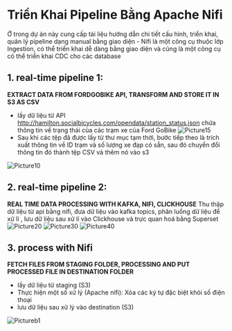 # **Triển Khai Pipeline Bằng Apache Nifi**
Ở trong dự án này cung cấp tài liệu hướng dẫn chi tiết cấu hình, triển khai, quản lý pipeline dạng manual bằng giao diện - Nifi là một công cụ thuộc lớp Ingestion, có thể triển khai dễ dàng bằng giao diện và cũng là một công cụ có thể triển khai CDC cho các database

## **1. real-time pipeline 1:**
**EXTRACT DATA FROM FORDGOBIKE API, TRANSFORM AND STORE IT IN S3 AS CSV**
  -	lấy dữ liệu từ API http://hamilton.socialbicycles.com/opendata/station_status.json chứa thông tin về trạng thái của các trạm xe của Ford GoBike
![Picture15](https://github.com/user-attachments/assets/d010b55d-f422-4ebe-a906-410fcf8a950d)
  - Sau khi các tệp đã được lấy từ thư mục tạm thời, bước tiếp theo là trích xuất thông tin về ID trạm và số lượng xe đạp có sẵn, sau đó chuyển đổi thông tin đó thành tệp CSV và thêm nó vào s3

![Picture10](https://github.com/user-attachments/assets/68d89ab2-e59b-496d-b322-89163468f8f1)

## **2. real-time pipeline 2:**
**REAL TIME DATA PROCESSING WITH KAFKA, NIFI, CLICKHOUSE**
Thu thập dữ liệu từ api bằng nifi, đưa dữ liệu vào kafka topics, phân luồng dữ liệu để xử lí , lưu dữ liệu sau xử lí vào Clickhouse và trực quan hoá bằng Superset
![Picture20](https://github.com/user-attachments/assets/5c4b3531-932b-4cac-8c4d-285830752a43)
![Picture30](https://github.com/user-attachments/assets/628b77f0-09a2-4e80-8733-8d8c7f4fa54c)
![Picture40](https://github.com/user-attachments/assets/682faee8-b648-4bb2-abe8-038905a7683d)


## **3. process with Nifi**
**FETCH FILES FROM STAGING FOLDER, PROCESSING AND PUT PROCESSED FILE IN DESTINATION FOLDER**
  - lấy dữ liệu từ staging (S3)
  - Thực hiện một số xử lý (Apache nifi): Xóa các ký tự đặc biệt khỏi số điện thoại
  - lưu dữ liệu sau xử lý vào destination (S3)

![Pictureb1](https://github.com/user-attachments/assets/bd77a217-7017-4e3d-836b-d558a2777f80)
